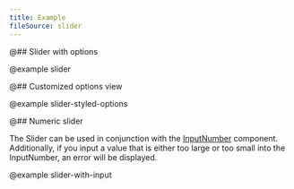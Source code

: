 ```yaml
---
title: Example
fileSource: slider
---
```


@## Slider with options

@example slider

@## Customized options view

@example slider-styled-options

@## Numeric slider

The Slider can be used in conjunction with the [InputNumber](/components/input-number/) component. Additionally, if you input a value that is either too large or too small into the InputNumber, an error will be displayed.

@example slider-with-input
